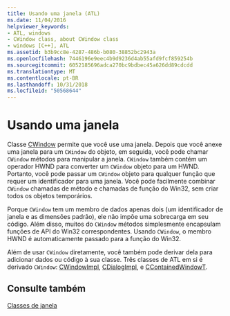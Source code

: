 ```yaml
---
title: Usando uma janela (ATL)
ms.date: 11/04/2016
helpviewer_keywords:
- ATL, windows
- CWindow class, about CWindow class
- windows [C++], ATL
ms.assetid: b3b9cc8e-4287-486b-b080-38852bc2943a
ms.openlocfilehash: 7446196e9eec4b9d9236d4ab55afd9fcf859254b
ms.sourcegitcommit: 6052185696adca270bc9bdbec45a626dd89cdcdd
ms.translationtype: MT
ms.contentlocale: pt-BR
ms.lasthandoff: 10/31/2018
ms.locfileid: "50568644"
---
```

# <a name="using-a-window"></a>Usando uma janela

Classe [CWindow](../atl/reference/cwindow-class.md) permite que você use uma janela. Depois que você anexe uma janela para um `CWindow` do objeto, em seguida, você pode chamar `CWindow` métodos para manipular a janela. `CWindow` também contém um operador HWND para converter um `CWindow` objeto para um HWND. Portanto, você pode passar um `CWindow` objeto para qualquer função que requer um identificador para uma janela. Você pode facilmente combinar `CWindow` chamadas de método e chamadas de função do Win32, sem criar todos os objetos temporários.

Porque `CWindow` tem um membro de dados apenas dois (um identificador de janela e as dimensões padrão), ele não impõe uma sobrecarga em seu código. Além disso, muitos do `CWindow` métodos simplesmente encapsulam funções de API do Win32 correspondentes. Usando `CWindow`, o membro HWND é automaticamente passado para a função do Win32.

Além de usar `CWindow` diretamente, você também pode derivar dela para adicionar dados ou código à sua classe. Três classes de ATL em si é derivado `CWindow`: [CWindowImpl](../atl/implementing-a-window.md), [CDialogImpl](../atl/implementing-a-dialog-box.md), e [CContainedWindowT](../atl/using-contained-windows.md).

## <a name="see-also"></a>Consulte também

[Classes de janela](../atl/atl-window-classes.md)

